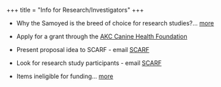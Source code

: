 +++
title = "Info for Research/Investigators"
+++

- Why the Samoyed is the breed of choice for research studies?...
[more](/research/breed-of-choice)

- Apply for a grant through the
[AKC Canine Health Foundation](http://www.akcchf.org/research/general.cfm)

- Present proposal idea to SCARF - email
[SCARF](mailto:research@samoyedhealthfoundation.org?subject=Research%20proposal)

- Look for research study participants - email
[SCARF](mailto:research@samoyedhealthfoundation.org?subject=Looking%20for%20Samoyed%20research%20study%20participants)

- Items ineligible for funding...
[more](/research/items-ineligible-for-funding)
